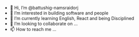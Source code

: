 - 👋 Hi, I’m @battushig-namsraidorj
- 👀 I’m interested in building software and people
- 🌱 I’m currently learning English, React and being Disciplined
- 💞️ I’m looking to collaborate on ...
- 📫 How to reach me ...

<!---
battushig-namsraidorj/battushig-namsraidorj is a ✨ special ✨ repository because its `README.md` (this file) appears on your GitHub profile.
You can click the Preview link to take a look at your changes.
--->
